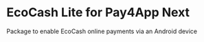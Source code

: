 EcoCash Lite for Pay4App Next
=======================================

Package to enable EcoCash online payments via an Android device
